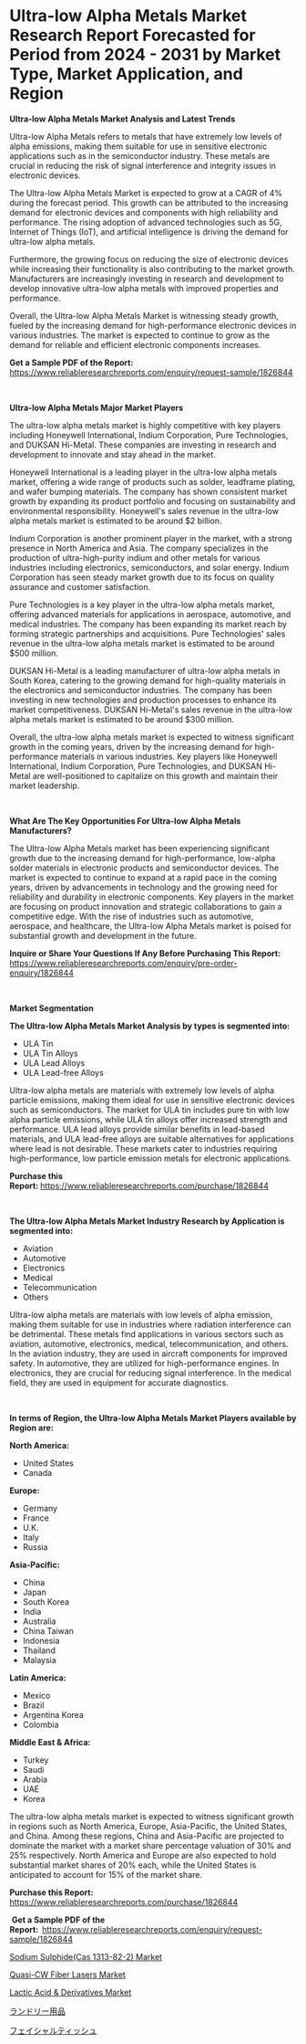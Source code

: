 <p><h1>Ultra-low Alpha Metals Market Research Report Forecasted for Period from 2024 -  2031 by Market Type, Market Application, and Region</h1></p><p><strong>Ultra-low Alpha Metals Market Analysis and Latest Trends</strong></p>
<p><p>Ultra-low Alpha Metals refers to metals that have extremely low levels of alpha emissions, making them suitable for use in sensitive electronic applications such as in the semiconductor industry. These metals are crucial in reducing the risk of signal interference and integrity issues in electronic devices.</p><p>The Ultra-low Alpha Metals Market is expected to grow at a CAGR of 4% during the forecast period. This growth can be attributed to the increasing demand for electronic devices and components with high reliability and performance. The rising adoption of advanced technologies such as 5G, Internet of Things (IoT), and artificial intelligence is driving the demand for ultra-low alpha metals.</p><p>Furthermore, the growing focus on reducing the size of electronic devices while increasing their functionality is also contributing to the market growth. Manufacturers are increasingly investing in research and development to develop innovative ultra-low alpha metals with improved properties and performance.</p><p>Overall, the Ultra-low Alpha Metals Market is witnessing steady growth, fueled by the increasing demand for high-performance electronic devices in various industries. The market is expected to continue to grow as the demand for reliable and efficient electronic components increases.</p></p>
<p><strong>Get a Sample PDF of the Report:&nbsp;</strong> <a href="https://www.reliableresearchreports.com/enquiry/request-sample/1826844">https://www.reliableresearchreports.com/enquiry/request-sample/1826844</a></p>
<p>&nbsp;</p>
<p><strong>Ultra-low Alpha Metals Major Market Players</strong></p>
<p><p>The ultra-low alpha metals market is highly competitive with key players including Honeywell International, Indium Corporation, Pure Technologies, and DUKSAN Hi-Metal. These companies are investing in research and development to innovate and stay ahead in the market. </p><p>Honeywell International is a leading player in the ultra-low alpha metals market, offering a wide range of products such as solder, leadframe plating, and wafer bumping materials. The company has shown consistent market growth by expanding its product portfolio and focusing on sustainability and environmental responsibility. Honeywell's sales revenue in the ultra-low alpha metals market is estimated to be around $2 billion.</p><p>Indium Corporation is another prominent player in the market, with a strong presence in North America and Asia. The company specializes in the production of ultra-high-purity indium and other metals for various industries including electronics, semiconductors, and solar energy. Indium Corporation has seen steady market growth due to its focus on quality assurance and customer satisfaction.</p><p>Pure Technologies is a key player in the ultra-low alpha metals market, offering advanced materials for applications in aerospace, automotive, and medical industries. The company has been expanding its market reach by forming strategic partnerships and acquisitions. Pure Technologies' sales revenue in the ultra-low alpha metals market is estimated to be around $500 million.</p><p>DUKSAN Hi-Metal is a leading manufacturer of ultra-low alpha metals in South Korea, catering to the growing demand for high-quality materials in the electronics and semiconductor industries. The company has been investing in new technologies and production processes to enhance its market competitiveness. DUKSAN Hi-Metal's sales revenue in the ultra-low alpha metals market is estimated to be around $300 million.</p><p>Overall, the ultra-low alpha metals market is expected to witness significant growth in the coming years, driven by the increasing demand for high-performance materials in various industries. Key players like Honeywell International, Indium Corporation, Pure Technologies, and DUKSAN Hi-Metal are well-positioned to capitalize on this growth and maintain their market leadership.</p></p>
<p>&nbsp;</p>
<p><strong>What Are The Key Opportunities For Ultra-low Alpha Metals Manufacturers?</strong></p>
<p><p>The Ultra-low Alpha Metals market has been experiencing significant growth due to the increasing demand for high-performance, low-alpha solder materials in electronic products and semiconductor devices. The market is expected to continue to expand at a rapid pace in the coming years, driven by advancements in technology and the growing need for reliability and durability in electronic components. Key players in the market are focusing on product innovation and strategic collaborations to gain a competitive edge. With the rise of industries such as automotive, aerospace, and healthcare, the Ultra-low Alpha Metals market is poised for substantial growth and development in the future.</p></p>
<p><strong>Inquire or Share Your Questions If Any Before Purchasing This Report:</strong> <a href="https://www.reliableresearchreports.com/enquiry/pre-order-enquiry/1826844">https://www.reliableresearchreports.com/enquiry/pre-order-enquiry/1826844</a></p>
<p>&nbsp;</p>
<p><strong>Market Segmentation</strong></p>
<p><strong>The Ultra-low Alpha Metals Market Analysis by types is segmented into:</strong></p>
<p><ul><li>ULA Tin</li><li>ULA Tin Alloys</li><li>ULA Lead Alloys</li><li>ULA Lead-free Alloys</li></ul></p>
<p><p>Ultra-low alpha metals are materials with extremely low levels of alpha particle emissions, making them ideal for use in sensitive electronic devices such as semiconductors. The market for ULA tin includes pure tin with low alpha particle emissions, while ULA tin alloys offer increased strength and performance. ULA lead alloys provide similar benefits in lead-based materials, and ULA lead-free alloys are suitable alternatives for applications where lead is not desirable. These markets cater to industries requiring high-performance, low particle emission metals for electronic applications.</p></p>
<p><strong>Purchase this Report:&nbsp;</strong><a href="https://www.reliableresearchreports.com/purchase/1826844">https://www.reliableresearchreports.com/purchase/1826844</a></p>
<p>&nbsp;</p>
<p><strong>The Ultra-low Alpha Metals Market Industry Research by Application is segmented into:</strong></p>
<p><ul><li>Aviation</li><li>Automotive</li><li>Electronics</li><li>Medical</li><li>Telecommunication</li><li>Others</li></ul></p>
<p><p>Ultra-low alpha metals are materials with low levels of alpha emission, making them suitable for use in industries where radiation interference can be detrimental. These metals find applications in various sectors such as aviation, automotive, electronics, medical, telecommunication, and others. In the aviation industry, they are used in aircraft components for improved safety. In automotive, they are utilized for high-performance engines. In electronics, they are crucial for reducing signal interference. In the medical field, they are used in equipment for accurate diagnostics.</p></p>
<p>&nbsp;</p>
<p><strong>In terms of Region, the Ultra-low Alpha Metals Market Players available by Region are:</strong></p>
<p>
    <p> <strong> North America: </strong>
        <ul>
            <li>United States</li>
            <li>Canada</li>
        </ul>
        </p> 
    <p> <strong> Europe: </strong>
        <ul>
            <li>Germany</li>
            <li>France</li>
            <li>U.K.</li>
            <li>Italy</li>
            <li>Russia</li>
        </ul>
        </p> 
    <p> <strong> Asia-Pacific: </strong>
        <ul>
            <li>China</li>
            <li>Japan</li>
            <li>South Korea</li>
            <li>India</li>
            <li>Australia</li>
            <li>China Taiwan</li>
            <li>Indonesia</li>
            <li>Thailand</li>
            <li>Malaysia</li>
        </ul>
        </p> 
    <p> <strong> Latin America: </strong>
        <ul>
            <li>Mexico</li>
            <li>Brazil</li>
            <li>Argentina Korea</li>
            <li>Colombia</li>
        </ul>
        </p> 
    <p> <strong> Middle East & Africa: </strong>
        <ul>
            <li>Turkey</li>
            <li>Saudi</li>
            <li>Arabia</li>
            <li>UAE</li>
            <li>Korea</li>
        </ul>
    </p>
    </p>
<p><p>The ultra-low alpha metals market is expected to witness significant growth in regions such as North America, Europe, Asia-Pacific, the United States, and China. Among these regions, China and Asia-Pacific are projected to dominate the market with a market share percentage valuation of 30% and 25% respectively. North America and Europe are also expected to hold substantial market shares of 20% each, while the United States is anticipated to account for 15% of the market share.</p></p>
<p><strong>Purchase this Report: </strong><a href="https://www.reliableresearchreports.com/purchase/1826844">https://www.reliableresearchreports.com/purchase/1826844</a></p>
<p>&nbsp;<strong>Get a Sample PDF of the Report:&nbsp;&nbsp;</strong><a href="https://www.reliableresearchreports.com/enquiry/request-sample/1826844">https://www.reliableresearchreports.com/enquiry/request-sample/1826844</a></p>
<p><strong></strong></p>
<p><p><a href="https://github.com/mancsybtousav/Market-Research-Report-List-1/blob/main/sodium-sulphidecas-1313-82-2-market.md">Sodium Sulphide(Cas 1313-82-2) Market</a></p><p><a href="https://issuu.com/reportprime-2/docs/quasi-cw-fiber-lasers-market-size-2030.pptx">Quasi-CW Fiber Lasers Market</a></p><p><a href="https://github.com/josesg55/Market-Research-Report-List-1/blob/main/lactic-acid-derivatives-market.md">Lactic Acid & Derivatives Market</a></p><p><a href="https://github.com/ddwcuskozol07187/Market-Research-Report-List-1/blob/main/22055601253.md">ランドリー用品</a></p><p><a href="https://github.com/xtkhtofdt934839/Market-Research-Report-List-1/blob/main/20591931252.md">フェイシャルティッシュ</a></p></p>
